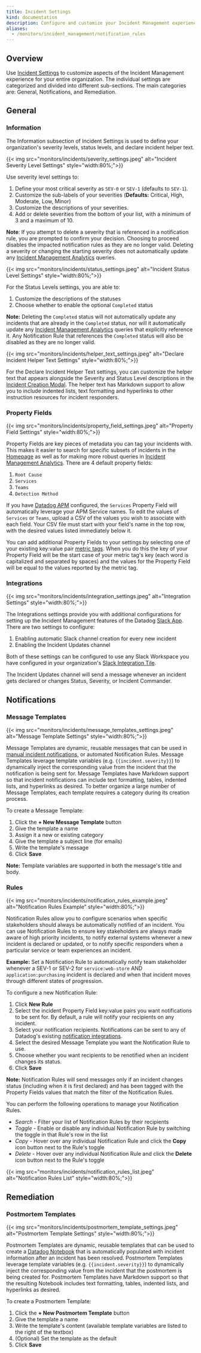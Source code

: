 ```yaml
---
title: Incident Settings
kind: documentation
description: Configure and customize your Incident Management experience
aliases:
  - /monitors/incident_management/notification_rules
---
```


## Overview

Use [Incident Settings][1] to customize aspects of the Incident Management experience for your entire organization. The individual settings are categorized and divided into different sub-sections. The main categories are: General, Notifications, and Remediation.

## General

### Information

The Information subsection of Incident Settings is used to define your organization's severity levels, status levels, and declare incident helper text.

{{< img src="monitors/incidents/severity_settings.jpeg" alt="Incident Severity Level Settings" style="width:80%;">}}

Use severity level settings to:

1. Define your most critical severity as `SEV-0` or `SEV-1` (defaults to `SEV-1`).
2. Customize the sub-labels of your severities (**Defaults:** Critical, High, Moderate, Low, Minor)
3. Customize the descriptions of your severities.
4. Add or delete severities from the bottom of your list, with a minimum of 3 and a maximum of 10. 

**Note**: If you attempt to delete a severity that is referenced in a notification rule, you are prompted to confirm your decision. Choosing to proceed disables the impacted notification rules as they are no longer valid. Deleting a severity or changing the starting severity does not automatically update any [Incident Management Analytics][2] queries.

{{< img src="monitors/incidents/status_settings.jpeg" alt="Incident Status Level Settings" style="width:80%;">}}

For the Status Levels settings, you are able to:

1. Customize the descriptions of the statuses
2. Choose whether to enable the optional `Completed` status

**Note:** Deleting the `Completed` status will not automatically update any incidents that are already in the `Completed` status, nor will it automatically update any [Incident Management Analytics][2] queries that explicitly reference it. Any Notification Rule that references the `Completed` status will also be disabled as they are no longer valid.

{{< img src="monitors/incidents/helper_text_settings.jpeg" alt="Declare Incident Helper Text Settings" style="width:80%;">}}

For the Declare Incident Helper Text settings, you can customize the helper text that appears alongside the Severity and Status Level descriptions in the [Incident Creation Modal][3]. The helper text has Markdown support to allow you to include indented lists, text formatting and hyperlinks to other instruction resources for incident responders.

### Property Fields

{{< img src="monitors/incidents/property_field_settings.jpeg" alt="Property Field Settings" style="width:80%;">}}

Property Fields are key pieces of metadata you can tag your incidents with. This makes it easier to search for specific subsets of incidents in the [Homepage][4] as well as for making more robust queries in [Incident Management Analytics][2]. There are 4 default property fields:

1. `Root Cause`
2. `Services`
3. `Teams`
4. `Detection Method`

If you have [Datadog APM][5] configured, the `Services` Property Field will automatically leverage your APM Service names. To edit the values of `Services` or `Teams`, upload a CSV of the values you wish to associate with each field. Your CSV file must start with your field's name in the top row, with the desired values listed immediately below it.

You can add additional Property Fields to your settings by selecting one of your existing key:value pair [metric tags][6]. When you do this the key of your Property Field will be the start case of your metric tag's key (each word is capitalized and separated by spaces) and the values for the Property Field will be equal to the values reported by the metric tag.

### Integrations

{{< img src="monitors/incidents/integration_settings.jpeg" alt="Integration Settings" style="width:80%;">}}

The Integrations settings provide you with additional configurations for setting up the Incident Management features of the Datadog [Slack App][7]. There are two settings to configure:

1. Enabling automatic Slack channel creation for every new incident
2. Enabling the Incident Updates channel 

Both of these settings can be configured to use any Slack Workspace you have configured in your organization's [Slack Integration Tile][8].

The Incident Updates channel will send a message whenever an incident gets declared or changes Status, Severity, or Incident Commander.

## Notifications

### Message Templates

{{< img src="monitors/incidents/message_templates_settings.jpeg" alt="Message Template Settings" style="width:80%;">}}

Message Templates are dynamic, reusable messages that can be used in [manual incident notifications][9], or automated Notification Rules. Message Templates leverage template variables (e.g. `{{incident.severity}}`) to dynamically inject the corresponding value from the incident that the notification is being sent for. Message Templates have Markdown support so that incident notifications can include text formatting, tables, indented lists, and hyperlinks as desired. To better organize a large number of Message Templates, each template requires a category during its creation process.

To create a Message Template:

1. Click the **+ New Message Template** button
2. Give the template a name
3. Assign it a new or existing category
4. Give the template a subject line (for emails)
5. Write the template's message
6. Click **Save**

**Note:** Template variables are supported in both the message's title and body.

### Rules

{{< img src="monitors/incidents/notification_rules_example.jpeg" alt="Notification Rules Example" style="width:80%;">}}

Notification Rules allow you to configure scenarios when specific stakeholders should always be automatically notified of an incident. You can use Notification Rules to ensure key stakeholders are always made aware of high priority incidents, to notify external systems whenever a new incident is declared or updated, or to notify specific responders when a particular service or team experiences an incident.

**Example:** Set a Notification Rule to automatically notify team stakeholder whenever a SEV-1 or SEV-2 for `service:web-store` AND `application:purchasing` incident is declared and when that incident moves through different states of progression.

To configure a new Notification Rule:

1. Click **New Rule**
2. Select the incident Property Field key:value pairs you want notifications to be sent for. By default, a rule will notify your recipients on any incident.
3. Select your notification recipients. Notifications can be sent to any of Datadog's existing [notification integrations][10].
4. Select the desired Message Template you want the Notification Rule to use.
5. Choose whether you want recipients to be renotified when an incident changes its status.
6. Click **Save**

**Note:** Notification Rules will send messages only if an incident changes status (including when it is first declared) and has been tagged with the Property Fields values that match the filter of the Notification Rules.

You can perform the following operations to manage your Notification Rules.

- *Search* - Filter your list of Notification Rules by their recipients
- *Toggle* - Enable or disable any individual Notification Rule by switching the toggle in that Rule's row in the list
- *Copy* - Hover over any individual Notification Rule and click the **Copy** icon button next to the Rule's toggle
- *Delete* - Hover over any individual Notification Rule and click the **Delete** icon button next to the Rule's toggle

{{< img src="monitors/incidents/notification_rules_list.jpeg" alt="Notification Rules List" style="width:80%;">}}

## Remediation

### Postmortem Templates

{{< img src="monitors/incidents/postmortem_template_settings.jpeg" alt="Postmortem Template Settings" style="width:80%;">}}

Postmortem Templates are dynamic, reusable templates that can be used to create a [Datadog Notebook][11] that is automatically populated with incident information after an incident has been resolved. Postmortem Templates leverage template variables (e.g. `{{incident.severity}}`) to dynamically inject the corresponding value from the incident that the postmortem is being created for. Postmortem Templates have Markdown support so that the resulting Notebook includes text formatting, tables, indented lists, and hyperlinks as desired.

To create a Postmortem Template:

1. Click the **+ New Postmortem Template** button
2. Give the template a name
3. Write the template's content (available template variables are listed to the right of the textbox)
4. (Optional) Set the template as the default 
5. Click **Save**

[1]: https://app.datadoghq.com/incidents/settings
[2]: /monitors/incident_management/incident_management_analytics
[3]: /monitors/incident_management/#from-the-incidents-page
[4]: https://app.datadoghq.com/incidents
[5]: /tracing/
[6]: /getting_started/tagging/using_tags/?tab=assignment#metrics
[7]: /integrations/slack/?tab=slackapplicationus#using-datadog-incidents
[8]: https://app.datadoghq.com/account/settings#integrations/slack
[9]: /monitors/incident_management/incident_details/#notifications-section
[10]: /monitors/notifications/?tab=is_alert#notify-your-team
[11]: /notebooks/

